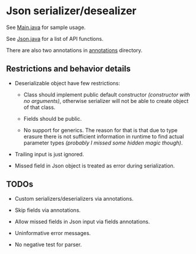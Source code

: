 # Json serializer/desealizer

See 
[Main.java](src/main/java/io/github/kevroletin/Main.java) for sample usage. 

See
[Json.java](src/main/java/io/github/kevroletin/Json.java) for a list of API functions. 

There are also two annotations in
[annotations](src/main/java/io/github/kevroletin/json/annotations) directory.

## Restrictions and behavior details 

+ Deserializable object have few restrictions:

  + Class should implement public default constructor *(constructor with no
    arguments)*, otherwise serializer will not be able to create object of that
    class.

  + Fields should be public.

  + No support for generics. The reason for that is that due to type erasure there
    is not sufficient information in runtime to find actual parameter types
    *(probably I missed some hidden magic though)*.

+ Trailing input is just ignored.

+ Missed field in Json object is treated as error during serialization.

## TODOs

+ Custom serializers/deserializers via annotations.

+ Skip fields via annotations.

+ Allow missed fields in Json input via fields annotations.

+ Uninformative error messages. 

+ No negative test for parser.
